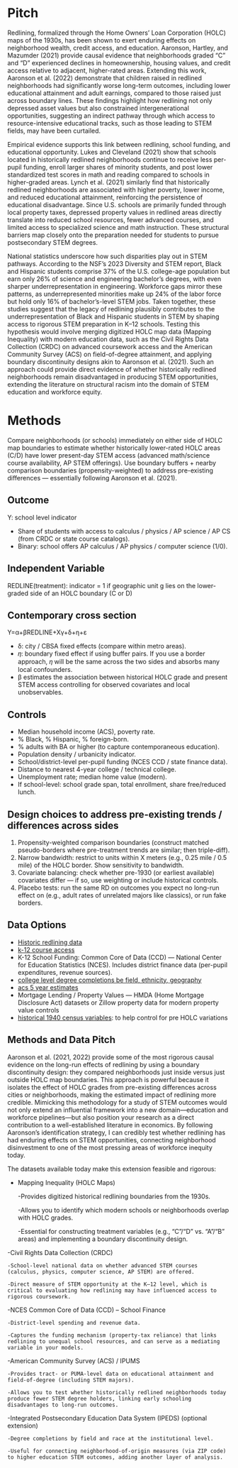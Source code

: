 # Pitch

Redlining, formalized through the Home Owners’ Loan Corporation (HOLC) maps of the 1930s, has been shown to exert enduring effects on neighborhood wealth, credit access, and education. Aaronson, Hartley, and Mazumder (2021) provide causal evidence that neighborhoods graded “C” and “D” experienced declines in homeownership, housing values, and credit access relative to adjacent, higher-rated areas. Extending this work, Aaronson et al. (2022) demonstrate that children raised in redlined neighborhoods had significantly worse long-term outcomes, including lower educational attainment and adult earnings, compared to those raised just across boundary lines. These findings highlight how redlining not only depressed asset values but also constrained intergenerational opportunities, suggesting an indirect pathway through which access to resource-intensive educational tracks, such as those leading to STEM fields, may have been curtailed.

Empirical evidence supports this link between redlining, school funding, and educational opportunity. Lukes and Cleveland (2021) show that schools located in historically redlined neighborhoods continue to receive less per-pupil funding, enroll larger shares of minority students, and post lower standardized test scores in math and reading compared to schools in higher-graded areas. Lynch et al. (2021) similarly find that historically redlined neighborhoods are associated with higher poverty, lower income, and reduced educational attainment, reinforcing the persistence of educational disadvantage. Since U.S. schools are primarily funded through local property taxes, depressed property values in redlined areas directly translate into reduced school resources, fewer advanced courses, and limited access to specialized science and math instruction. These structural barriers map closely onto the preparation needed for students to pursue postsecondary STEM degrees.

National statistics underscore how such disparities play out in STEM pathways. According to the NSF’s 2023 Diversity and STEM report, Black and Hispanic students comprise 37% of the U.S. college-age population but earn only 26% of science and engineering bachelor’s degrees, with even sharper underrepresentation in engineering. Workforce gaps mirror these patterns, as underrepresented minorities make up 24% of the labor force but hold only 16% of bachelor’s-level STEM jobs. Taken together, these studies suggest that the legacy of redlining plausibly contributes to the underrepresentation of Black and Hispanic students in STEM by shaping access to rigorous STEM preparation in K–12 schools. Testing this hypothesis would involve merging digitized HOLC map data (Mapping Inequality) with modern education data, such as the Civil Rights Data Collection (CRDC) on advanced coursework access and the American Community Survey (ACS) on field-of-degree attainment, and applying boundary discontinuity designs akin to Aaronson et al. (2021). Such an approach could provide direct evidence of whether historically redlined neighborhoods remain disadvantaged in producing STEM opportunities, extending the literature on structural racism into the domain of STEM education and workforce equity.

# Methods

Compare neighborhoods (or schools) immediately on either side of HOLC map boundaries to estimate whether historically lower-rated HOLC areas (C/D) have lower present-day STEM access (advanced math/science course availability, AP STEM offerings). Use boundary buffers + nearby comparison boundaries (propensity-weighted) to address pre-existing differences — essentially following Aaronson et al. (2021).

## Outcome

Y: school level indicator
- Share of students with access to calculus / physics / AP science / AP CS (from CRDC or state course catalogs).
- Binary: school offers AP calculus / AP physics / computer science (1/0).

## Independent Variable

REDLINE(treatment): indicator = 1 if geographic unit g lies on the lower-graded side of an HOLC boundary (C or D)

## Contemporary cross section

Y=α+βREDLINE+Xγ+δ+η+ε
- δ: city / CBSA fixed effects (compare within metro areas).
- 𝜂: boundary fixed effect if using buffer pairs. If you use a border approach, 𝜂 will be the same across the two sides and absorbs many local confounders.
- β estimates the association between historical HOLC grade and present STEM access controlling for observed covariates and local unobservables.

## Controls

- Median household income (ACS), poverty rate.
- % Black, % Hispanic, % foreign-born.
- % adults with BA or higher (to capture contemporaneous education).
- Population density / urbanicity indicator.
- School/district-level per-pupil funding (NCES CCD / state finance data).
- Distance to nearest 4-year college / technical college.
- Unemployment rate; median home value (modern).
- If school-level: school grade span, total enrollment, share free/reduced lunch.
	​
## Design choices to address pre-existing trends / differences across sides

1. Propensity-weighted comparison boundaries (construct matched pseudo-borders where pre-treatment trends are similar; then triple-diff).
2. Narrow bandwidth: restrict to units within X meters (e.g., 0.25 mile / 0.5 mile) of the HOLC border. Show sensitivity to bandwidth.
3. Covariate balancing: check whether pre-1930 (or earliest available) covariates differ — if so, use weighting or include historical controls.
4. Placebo tests: run the same RD on outcomes you expect no long-run effect on (e.g., adult rates of unrelated majors like classics), or run fake borders.

## Data Options
- [Historic redlining data](https://dsl.richmond.edu/panorama/redlining/#loc=5/39.1/-94.6)
- [k-12 course access](https://ocrdata.ed.gov/)
- K-12 School Funding: Common Core of Data (CCD) — National Center for Education Statistics (NCES). Includes district finance data (per-pupil expenditures, revenue sources).
- [college level degree completions be field, ethnicity, geography](https://nces.ed.gov/ipeds/)
- [acs 5 year estimates](https://data.census.gov/)
- Mortgage Lending / Property Values — HMDA (Home Mortgage Disclosure Act) datasets or Zillow property data for modern property value controls
- [historical 1940 census variables](https://www2.census.gov/ces/wp/2022/CES-WP-22-56.pdf?utm_source=chatgpt.com): to help control for pre HOLC variations

## Methods and Data Pitch
Aaronson et al. (2021, 2022) provide some of the most rigorous causal evidence on the long-run effects of redlining by using a boundary discontinuity design: they compared neighborhoods just inside versus just outside HOLC map boundaries. This approach is powerful because it isolates the effect of HOLC grades from pre-existing differences across cities or neighborhoods, making the estimated impact of redlining more credible. Mimicking this methodology for a study of STEM outcomes would not only extend an influential framework into a new domain—education and workforce pipelines—but also position your research as a direct contribution to a well-established literature in economics. By following Aaronson’s identification strategy, I can credibly test whether redlining has had enduring effects on STEM opportunities, connecting neighborhood disinvestment to one of the most pressing areas of workforce inequity today.

The datasets available today make this extension feasible and rigorous:

- Mapping Inequality (HOLC Maps)

   -Provides digitized historical redlining boundaries from the 1930s.

   -Allows you to identify which modern schools or neighborhoods overlap with HOLC grades.

   -Essential for constructing treatment variables (e.g., “C”/“D” vs. “A”/“B” areas) and implementing a boundary discontinuity design.

-Civil Rights Data Collection (CRDC)
    
	-School-level national data on whether advanced STEM courses (calculus, physics, computer science, AP STEM) are offered.
    
	-Direct measure of STEM opportunity at the K–12 level, which is critical to evaluating how redlining may have influenced access to rigorous coursework.

-NCES Common Core of Data (CCD) – School Finance

    -District-level spending and revenue data.
    
	-Captures the funding mechanism (property-tax reliance) that links redlining to unequal school resources, and can serve as a mediating variable in your models.

-American Community Survey (ACS) / IPUMS
   
	-Provides tract- or PUMA-level data on educational attainment and field-of-degree (including STEM majors).
   
	-Allows you to test whether historically redlined neighborhoods today produce fewer STEM degree holders, linking early schooling disadvantages to long-run outcomes.

-Integrated Postsecondary Education Data System (IPEDS) (optional extension)
   
	-Degree completions by field and race at the institutional level.
    
	-Useful for connecting neighborhood-of-origin measures (via ZIP code) to higher education STEM outcomes, adding another layer of analysis.
